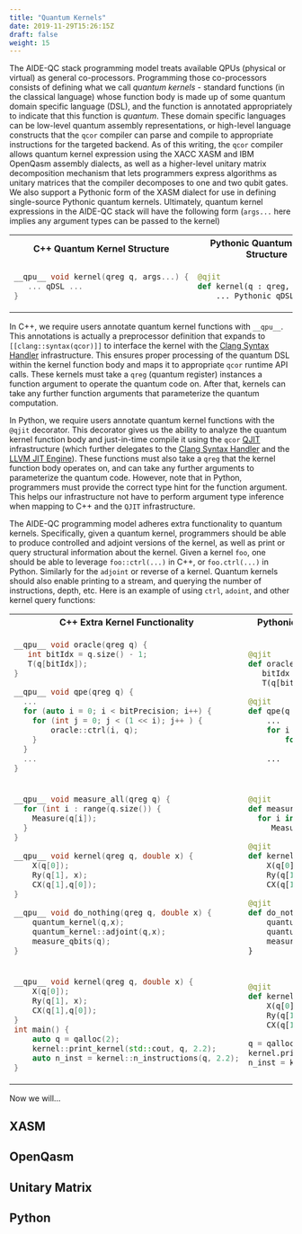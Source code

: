 ```yaml
---
title: "Quantum Kernels"
date: 2019-11-29T15:26:15Z
draft: false
weight: 15
---
```


The AIDE-QC stack programming model treats available QPUs (physical or virtual) as general co-processors. Programming those co-processors consists of defining what we call *quantum kernels* - standard functions (in the classical language) whose function body is made up of some quantum domain specific language (DSL), and the function is annotated appropriately to indicate that this function is *quantum*. These domain specific languages can be low-level quantum assembly representations, or high-level language constructs that the `qcor` compiler can parse and compile to appropriate instructions for the targeted backend. As of this writing, the `qcor` compiler allows quantum kernel expression using the XACC XASM and IBM OpenQasm assembly dialects, as well as a higher-level unitary matrix decomposition mechanism that lets programmers express algorithms as unitary matrices that the compiler decomposes to one and two qubit gates. We also support a Pythonic form of the XASM dialect for use in defining single-source Pythonic quantum kernels. Ultimately, quantum kernel expressions in the AIDE-QC stack will have the following form (`args...` here implies any argument types can be passed to the kernel)

<table>
<tr>
<th>C++ Quantum Kernel Structure</th>
<th>Pythonic Quantum Kernel Structure</th>
</tr>
<tr>
<td>

```cpp
__qpu__ void kernel(qreg q, args...) {
   ... qDSL ... 
}
```
</td>
<td>

```python
@qjit
def kernel(q : qreg, args...):
    ... Pythonic qDSL ... 
```
</td>
</tr>
</table>

In C++, we require users annotate quantum kernel functions with `__qpu__`. This annotations is actually a preprocessor definition that expands to `[[clang::syntax(qcor)]]` to interface the kernel with the [Clang Syntax Handler](../developers/clang_syntax) infrastructure. This ensures proper processing of the quantum DSL within the kernel function body and maps it to appropriate `qcor` runtime API calls. These kernels must take a `qreg` (quantum register) instances a function argument to operate the quantum code on. After that, kernels can take any further function arguments that parameterize the quantum computation. 

In Python, we require users annotate quantum kernel functions with the `@qjit` decorator. This decorator gives us the ability to analyze the quantum kernel function body and just-in-time compile it using the `qcor` [QJIT]() infrastructure (which further delegates to the [Clang Syntax Handler](../developers/clang_syntax) and the [LLVM JIT Engine](https://llvm.org/docs/tutorial/BuildingAJIT1.html)). These functions must also take a `qreg` that the kernel function body operates on, and can take any further arguments to parameterize the quantum code. However, note that in Python, programmers must provide the correct type hint for the function argument. This helps our infrastructure not have to perform argument type inference when mapping to C++ and the `QJIT` infrastructure. 

The AIDE-QC programming model adheres extra functionality to quantum kernels. Specifically, given a quantum kernel, programmers should be able to produce controlled and adjoint versions of the kernel, as well as print or query structural information about the kernel. Given a kernel `foo`, one should be able to leverage `foo::ctrl(...)` in C++, or `foo.ctrl(...)` in Python. Similarly for the `adjoint` or reverse of a kernel. Quantum kernels should also enable printing to a stream, and querying the number of instructions, depth, etc. Here is an example of using `ctrl`, `adoint`, and other kernel query functions:
<table>
<tr>
<th>C++ Extra Kernel Functionality</th>
<th>Pythonic Quantum Kernel Structure</th>
</tr>
<tr>
<td>

```cpp
__qpu__ void oracle(qreg q) {
   int bitIdx = q.size() - 1;
   T(q[bitIdx]);
}

__qpu__ void qpe(qreg q) {
  ...
  for (auto i = 0; i < bitPrecision; i++) {
    for (int j = 0; j < (1 << i); j++ ) {
        oracle::ctrl(i, q);
    }
  }
  ...
}
```
</td>
<td>

```python
@qjit
def oracle(q : qreg):
   bitIdx = q.size() - 1
   T(q[bitIdx])

@qjit
def qpe(q : qreg):
    ...
    for i in range(bitPrecision):
        for j in range(1<<i):
            oracle.ctrl(i, q)
    ...


```
</td>
</tr>
<tr>
<td>

```cpp
__qpu__ void measure_all(qreg q) {
  for (int i : range(q.size()) {
    Measure(q[i]);
  }
}

__qpu__ void kernel(qreg q, double x) {
    X(q[0]);
    Ry(q[1], x);
    CX(q[1],q[0]);
}

__qpu__ void do_nothing(qreg q, double x) {
    quantum_kernel(q,x);
    quantum_kernel::adjoint(q,x);
    measure_qbits(q);
}
```
</td>
<td>

```python
@qjit
def measure_all(q : qreg):
  for i in range(q.size()):
     Measure(q[i])

@qjit
def kernel(q : qreg, x : float):
    X(q[0])
    Ry(q[1], x)
    CX(q[1],q[0])

@qjit
def do_nothing(q : qreg, x : float):
    quantum_kernel(q,x)
    quantum_kernel.adjoint(q, x)
    measure_qbits(q)
}
```
</td>
</tr>
<tr>
<td>

```cpp
__qpu__ void kernel(qreg q, double x) {
    X(q[0]);
    Ry(q[1], x);
    CX(q[1],q[0]);
}
int main() {
    auto q = qalloc(2);
    kernel::print_kernel(std::cout, q, 2.2);
    auto n_inst = kernel::n_instructions(q, 2.2);
}
```
</td>
<td>

```python
@qjit
def kernel(q : qreg, x : float):
    X(q[0])
    Ry(q[1], x)
    CX(q[1],q[0])

q = qalloc(2)
kernel.print_kernel(q, 2.2)
n_inst = kernel.n_instructions(q, 2.2)

```
</td>
</tr>
</table>

Now we will...

## XASM

## OpenQasm

## Unitary Matrix

## Python
